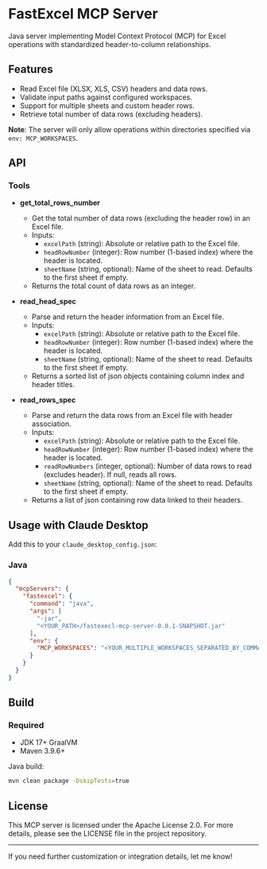 # FastExcel MCP Server

Java server implementing Model Context Protocol (MCP) for Excel operations with standardized header-to-column relationships.

## Features

- Read Excel file (XLSX, XLS, CSV) headers and data rows.
- Validate input paths against configured workspaces.
- Support for multiple sheets and custom header rows.
- Retrieve total number of data rows (excluding headers).

**Note**: The server will only allow operations within directories specified via `env: MCP_WORKSPACES`.

## API

### Tools

- **get_total_rows_number**
    - Get the total number of data rows (excluding the header row) in an Excel file.
    - Inputs:
        - `excelPath` (string): Absolute or relative path to the Excel file.
        - `headRowNumber` (integer): Row number (1-based index) where the header is located.
        - `sheetName` (string, optional): Name of the sheet to read. Defaults to the first sheet if empty.
    - Returns the total count of data rows as an integer.

- **read_head_spec**
    - Parse and return the header information from an Excel file.
    - Inputs:
        - `excelPath` (string): Absolute or relative path to the Excel file.
        - `headRowNumber` (integer): Row number (1-based index) where the header is located.
        - `sheetName` (string, optional): Name of the sheet to read. Defaults to the first sheet if empty.
    - Returns a sorted list of json objects containing column index and header titles.

- **read_rows_spec**
    - Parse and return the data rows from an Excel file with header association.
    - Inputs:
        - `excelPath` (string): Absolute or relative path to the Excel file.
        - `headRowNumber` (integer): Row number (1-based index) where the header is located.
        - `readRowNumbers` (integer, optional): Number of data rows to read (excludes header). If null, reads all rows.
        - `sheetName` (string, optional): Name of the sheet to read. Defaults to the first sheet if empty.
    - Returns a list of json containing row data linked to their headers.

## Usage with Claude Desktop

Add this to your `claude_desktop_config.json`:

### Java

```json
{
  "mcpServers": {
    "fastexcel": {
      "command": "java",
      "args": [
        "-jar",
        "<YOUR_PATH>/fastexecl-mcp-server-0.0.1-SNAPSHOT.jar"
      ],
      "env": {
        "MCP_WORKSPACES": "<YOUR_MULTIPLE_WORKSPACES_SEPARATED_BY_COMMAS>"
      }
    }
  }
}
```

## Build

### Required

- JDK 17+ GraalVM
- Maven 3.9.6+

Java build:

```bash
mvn clean package -DskipTests=true
```

## License

This MCP server is licensed under the Apache License 2.0. For more details, please see the LICENSE file in the project repository.

---

If you need further customization or integration details, let me know!